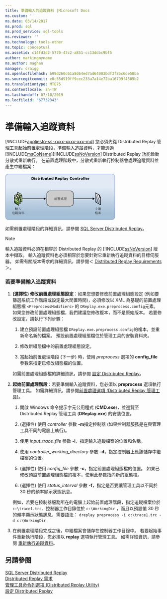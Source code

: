 ```yaml
---
title: 準備輸入的追蹤資料 |Microsoft Docs
ms.custom: ''
ms.date: 03/14/2017
ms.prod: sql
ms.prod_service: sql-tools
ms.reviewer: ''
ms.technology: tools-other
ms.topic: conceptual
ms.assetid: c14fd3d2-5770-47c2-a851-cc13ddbc9bf5
author: markingmyname
ms.author: maghan
manager: craigg
ms.openlocfilehash: b99d260c61a8d64ed7ad64003bdf3f85c6de50ba
ms.sourcegitcommit: e0c55d919ff9cec233a7a14e72ba16799f4505b2
ms.translationtype: MTE75
ms.contentlocale: zh-TW
ms.lasthandoff: 07/10/2019
ms.locfileid: "67732343"
---
```

# <a name="prepare-the-input-trace-data"></a>準備輸入追蹤資料
[!INCLUDE[appliesto-ss-xxxx-xxxx-xxx-md](../../includes/appliesto-ss-xxxx-xxxx-xxx-md.md)]
  您必須先從 Distributed Replay 管理工具起始前置處理階段，準備輸入追蹤資料，才能透過 [!INCLUDE[msCoName](../../includes/msconame-md.md)][!INCLUDE[ssNoVersion](../../includes/ssnoversion-md.md)] Distributed Replay 功能啟動分散式重新執行。 在前置處理階段中，分散式重新執行控制器會處理追蹤資料並產生中繼檔案：  
  
 ![Distributed replay 前置處理階段](../../tools/distributed-replay/media/preprocess.gif "Distributed replay 前置處理階段")  
  
 如需前置處理階段的詳細資訊，請參閱 [SQL Server Distributed Replay](../../tools/distributed-replay/sql-server-distributed-replay.md)。  
  
> [!NOTE]  
>  輸入追蹤資料必須在相容於 Distributed Replay 的 [!INCLUDE[ssNoVersion](../../includes/ssnoversion-md.md)] 版本中擷取。 輸入追蹤資料也必須相容於您要針對它重新執行追蹤資料的目標伺服器。 如需有關版本需求的詳細資訊，請參閱＜ [Distributed Replay Requirements](../../tools/distributed-replay/distributed-replay-requirements.md)＞。  
  
### <a name="to-prepare-the-input-trace-data"></a>若要準備輸入追蹤資料  
  
1.  **(選擇性) 修改前置處理組態設定**：如果您想要修改前置處理組態設定 (例如要篩選系統工作階段或設定最大閒置時間)，必須修改以 XML 為基礎的前置處理組態檔 `<PreprocessModifiers>` 的 `DReplay.exe.preprocess.config`元素。 如果您修改前置處理組態檔，我們建議您修改複本，而不是原始版本。 若要修改設定，請執行下列步驟：  
  
    1.  建立預設前置處理組態檔 `DReplay.exe.preprocess.config`的複本，並重新命名新的檔案。 預設前置處理組態檔位於管理工具的安裝資料夾。  
  
    2.  修改新組態檔中的前置處理組態設定。  
  
    3.  當起始前置處理階段 (下一步) 時，使用 *preprocess* 選項的 **config_file** 參數來指定已修改組態檔的位置。  
  
     如需前置處理組態檔的詳細資訊，請參閱 [設定 Distributed Replay](../../tools/distributed-replay/configure-distributed-replay.md)。  
  
2.  **起始前置處理階段**：若要準備輸入追蹤資料，您必須以 **preprocess** 選項執行管理工具。 如需詳細資訊，請參閱[前置處理選項 &#40;Distributed Replay 管理工具&#41;](../../tools/distributed-replay/preprocess-option-distributed-replay-administration-tool.md)。  
  
    1.  開啟 Windows 命令提示字元公用程式 (**CMD.exe**)，並巡覽至 Distributed Replay 管理工具 (**DReplay.exe**) 的安裝位置。  
  
    2.  (選擇性) 使用 *controller* 參數 **-m**指定控制器 (如果控制器服務是在與管理工具不同的電腦上執行)。  
  
    3.  使用 *input_trace_file* 參數 **-i**，指定輸入追蹤檔案的位置和名稱。  
  
    4.  使用 *controller_working_directory* 參數 **-d**，指定控制器上應該儲存中繼檔案的位置。  
  
    5.  (選擇性) 使用 *config_file* 參數 **-c**，指定前置處理組態檔的位置。 如果已修改預設前置處理組態檔的複本，使用此參數指向新的組態檔。  
  
    6.  (選擇性) 使用 *status_interval* 參數 **-f**，指定是否要讓管理工具以不同於 30 秒的頻率顯示狀態訊息。  
  
     例如，若要在控制器服務所在的電腦上起始前置處理階段，指定追蹤檔案位於 `c:\trace1.trc`、控制器工作目錄位於 `c:\WorkingDir` ，而且以預設值 30 秒的頻率顯示狀態訊息，需要語法： `dreplay preprocess -i c:\trace1.trc -d c:\WorkingDir`  
  
3.  在前置處理階段完成之後，中繼檔案會儲存在控制器工作目錄中。 若要起始事件重新執行階段，您必須以 **replay** 選項執行管理工具。 如需詳細資訊，請參閱 [重新執行追蹤資料](../../tools/distributed-replay/replay-trace-data.md)。  
  
## <a name="see-also"></a>另請參閱  
 [SQL Server Distributed Replay](../../tools/distributed-replay/sql-server-distributed-replay.md)   
 [Distributed Replay 需求](../../tools/distributed-replay/distributed-replay-requirements.md)   
 [管理工具命令列選項 &#40;Distributed Replay Utility&#41;](../../tools/distributed-replay/administration-tool-command-line-options-distributed-replay-utility.md)   
 [設定 Distributed Replay](../../tools/distributed-replay/configure-distributed-replay.md)  
  
  
